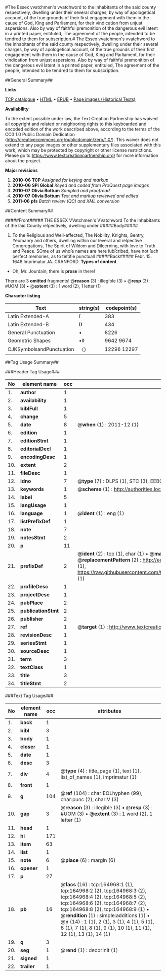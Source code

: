 #The Essex vvatchmen's vvatchword to the inhabitants of the said county respectively, dwelling under their several charges, by way of apologetical account, of the true grounds of their first engagement with them in the cause of God, King and Parliament, for their vindication from unjust aspersions. Also by way of faithful premonition of the dangerous evil latent in a printed paper, entituled, The agreement of the people, intended to be tendred to them for subscription.#
The Essex vvatchmen's vvatchword to the inhabitants of the said county respectively, dwelling under their several charges, by way of apologetical account, of the true grounds of their first engagement with them in the cause of God, King and Parliament, for their vindication from unjust aspersions. Also by way of faithful premonition of the dangerous evil latent in a printed paper, entituled, The agreement of the people, intended to be tendred to them for subscription.

##General Summary##

**Links**

[TCP catalogue](http://www.ota.ox.ac.uk/tcp/)  • 
[HTML](http://tei.it.ox.ac.uk/tcp/Texts-HTML/free/A84/A84124.html)  • 
[EPUB](http://tei.it.ox.ac.uk/tcp/Texts-EPUB/free/A84/A84124.epub) • 
[Page images (Historical Texts)](https://historicaltexts.jisc.ac.uk/eebo-99873210e)

**Availability**

To the extent possible under law, the Text Creation Partnership has waived all copyright and related or neighboring rights to this keyboarded and encoded edition of the work described above, according to the terms of the CC0 1.0 Public Domain Dedication (http://creativecommons.org/publicdomain/zero/1.0/). This waiver does not extend to any page images or other supplementary files associated with this work, which may be protected by copyright or other license restrictions. Please go to https://www.textcreationpartnership.org/ for more information about the project.

**Major revisions**

1. __2010-06__ __TCP__ *Assigned for keying and markup*
1. __2010-06__ __SPi Global__ *Keyed and coded from ProQuest page images*
1. __2010-07__ __Olivia Bottum__ *Sampled and proofread*
1. __2010-07__ __Olivia Bottum__ *Text and markup reviewed and edited*
1. __2011-06__ __pfs__ *Batch review (QC) and XML conversion*

##Content Summary##

#####Front#####
THE ESSEX VVatchmen's VVatchword To the Inhabitants of the ſaid County reſpectively, dwelling under 
#####Body#####

1. To the Religious and Well-affected, The Nobility, Knights, Gentry, Yeomanry and others, dwelling within our ſeveral and reſpective Congregations, The Spirit of Wiſdom and Diſcerning, with love to Truth and Peace.
SOme of us whoſe names are here ſubſcribed, have not ſuch perfect memories, as to teſtifie punctuall
#####Back#####
Febr. 15. 1648.Imprimatur.JA. CRANFORD.
**Types of content**

  * Oh, Mr. Jourdain, there is **prose** in there!

There are 3 **omitted** fragments! 
 @__reason__ (3) : illegible (3)  •  @__resp__ (3) : #UOM (3)  •  @__extent__ (3) : 1 word (2), 1 letter (1)

**Character listing**


|Text|string(s)|codepoint(s)|
|---|---|---|
|Latin Extended-A|ſ|383|
|Latin Extended-B|Ʋ|434|
|General Punctuation|•|8226|
|Geometric Shapes|▪◊|9642 9674|
|CJKSymbolsandPunctuation|〈〉|12296 12297|

##Tag Usage Summary##

###Header Tag Usage###

|No|element name|occ|attributes|
|---|---|---|---|
|1.|__author__|1||
|2.|__availability__|1||
|3.|__biblFull__|1||
|4.|__change__|5||
|5.|__date__|8| @__when__ (1) : 2011-12 (1)|
|6.|__edition__|1||
|7.|__editionStmt__|1||
|8.|__editorialDecl__|1||
|9.|__encodingDesc__|1||
|10.|__extent__|2||
|11.|__fileDesc__|1||
|12.|__idno__|7| @__type__ (7) : DLPS (1), STC (3), EEBO-CITATION (1), PROQUEST (1), VID (1)|
|13.|__keywords__|1| @__scheme__ (1) : http://authorities.loc.gov/ (1)|
|14.|__label__|5||
|15.|__langUsage__|1||
|16.|__language__|1| @__ident__ (1) : eng (1)|
|17.|__listPrefixDef__|1||
|18.|__note__|7||
|19.|__notesStmt__|2||
|20.|__p__|11||
|21.|__prefixDef__|2| @__ident__ (2) : tcp (1), char (1)  •  @__matchPattern__ (2) : ([0-9\-]+):([0-9IVX]+) (1), (.+) (1)  •  @__replacementPattern__ (2) : http://eebo.chadwyck.com/downloadtiff?vid=$1&page=$2 (1), https://raw.githubusercontent.com/textcreationpartnership/Texts/master/tcpchars.xml#$1 (1)|
|22.|__profileDesc__|1||
|23.|__projectDesc__|1||
|24.|__pubPlace__|2||
|25.|__publicationStmt__|2||
|26.|__publisher__|2||
|27.|__ref__|1| @__target__ (1) : http://www.textcreationpartnership.org/docs/. (1)|
|28.|__revisionDesc__|1||
|29.|__seriesStmt__|1||
|30.|__sourceDesc__|1||
|31.|__term__|3||
|32.|__textClass__|1||
|33.|__title__|3||
|34.|__titleStmt__|2||


###Text Tag Usage###

|No|element name|occ|attributes|
|---|---|---|---|
|1.|__back__|1||
|2.|__bibl__|3||
|3.|__body__|1||
|4.|__closer__|1||
|5.|__date__|1||
|6.|__desc__|3||
|7.|__div__|4| @__type__ (4) : title_page (1), text (1), list_of_names (1), imprimatur (1)|
|8.|__front__|1||
|9.|__g__|104| @__ref__ (104) : char:EOLhyphen (99), char:punc (2), char:V (3)|
|10.|__gap__|3| @__reason__ (3) : illegible (3)  •  @__resp__ (3) : #UOM (3)  •  @__extent__ (3) : 1 word (2), 1 letter (1)|
|11.|__head__|1||
|12.|__hi__|171||
|13.|__item__|63||
|14.|__list__|1||
|15.|__note__|6| @__place__ (6) : margin (6)|
|16.|__opener__|1||
|17.|__p__|27||
|18.|__pb__|16| @__facs__ (16) : tcp:164968:1 (1), tcp:164968:2 (2), tcp:164968:3 (2), tcp:164968:4 (2), tcp:164968:5 (2), tcp:164968:6 (2), tcp:164968:7 (2), tcp:164968:8 (2), tcp:164968:9 (1)  •  @__rendition__ (1) : simple:additions (1)  •  @__n__ (14) : 1 (1), 2 (1), 3 (1), 4 (1), 5 (1), 6 (1), 7 (1), 8 (1), 9 (1), 10 (1), 11 (1), 12 (1), 13 (1), 14 (1)|
|19.|__q__|3||
|20.|__seg__|1| @__rend__ (1) : decorInit (1)|
|21.|__signed__|1||
|22.|__trailer__|1||
